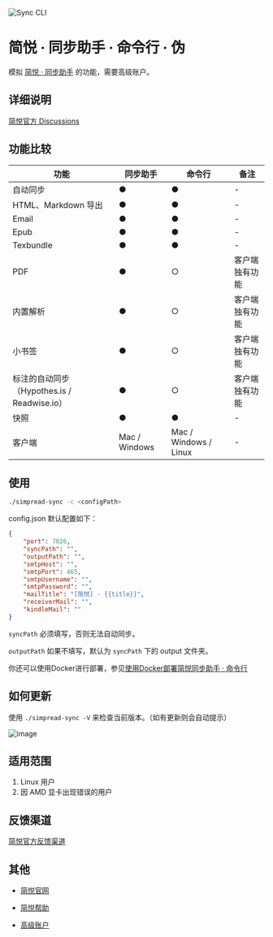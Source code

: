 ![Sync CLI](https://user-images.githubusercontent.com/81074/163512494-3c41c6c3-2158-49f8-9425-27637a3303c8.png)

# 简悦 · 同步助手 · 命令行 · 伪

模拟 [简悦 · 同步助手](http://ksria.com/simpread/docs/#/Sync) 的功能，需要高级账户。

## 详细说明

[简悦官方 Discussions](https://github.com/Kenshin/simpread/discussions/3704)

## 功能比较

| 功能                                 | 同步助手          | 命令行                   | 备注      |
|------------------------------------|---------------|-----------------------|---------|
| 自动同步                               | ●             | ●                     | -       |
| HTML、Markdown 导出                   | ●             | ●                     | -       |
| Email                              | ●             | ●                     | -       |
| Epub                               | ●             | ●                     | -       |
| Texbundle                          | ●             | ●                     | -       |
| PDF                                | ●             | ○                     | 客户端独有功能 |
| 内置解析                               | ●             | ○                     | 客户端独有功能 |
| 小书签                                | ●             | ○                     | 客户端独有功能 |
| 标注的自动同步（Hypothes.is / Readwise.io） | ●             | ○                     | 客户端独有功能 |
| 快照                                 | ●             | ●                     | -       |
| 客户端                                | Mac / Windows | Mac / Windows / Linux | -       |


## 使用

```sh
./simpread-sync -c <configPath>
```

config.json 默认配置如下：

```json
{
    "port": 7026,
    "syncPath": "",
    "outputPath": "",
    "smtpHost": "",
    "smtpPort": 465,
    "smtpUsername": "",
    "smtpPassword": "",
    "mailTitle": "[简悦] - {{title}}",
    "receiverMail": "",
    "kindleMail": ""
}
```

`syncPath` 必须填写，否则无法自动同步。

`outputPath` 如果不填写，默认为 `syncPath` 下的 output 文件夹。

你还可以使用Docker进行部署，参见[使用Docker部署简悦同步助手 · 命令行](https://github.com/Kenshin/simpread/discussions/4312)
## 如何更新

使用 `./simpread-sync -V` 来检查当前版本。（如有更新则会自动提示）

![image](https://user-images.githubusercontent.com/81074/162721397-ba796bc7-2d5a-4bd7-8472-f1aa7bfb3be0.png)


## 适用范围

1. Linux 用户
2. 因 AMD 显卡出现错误的用户

## 反馈渠道

[简悦官方反馈渠道](https://github.com/Kenshin/simpread/issues/3740)

## 其他

- [简悦官网](http://simpread.pro/)

- [简悦帮助](http://simpread.pro/help)

- [高级账户](http://ksria.com/simpread/docs/#/高级账户)
